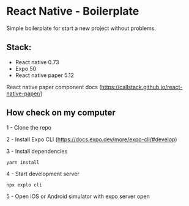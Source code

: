 # React Native - Boilerplate
Simple boilerplate for start a new project without problems.

## Stack:
- React native 0.73
- Expo 50
- React native paper 5.12

React native paper component docs (https://callstack.github.io/react-native-paper/)

## How check on my computer

1 - Clone the repo

2 - Install Expo CLI (https://docs.expo.dev/more/expo-cli/#develop)

3 - Install dependencies

 ```yarn install```

4 - Start development server

``npx explo cli``

5 - Open iOS or Android simulator with expo server open
